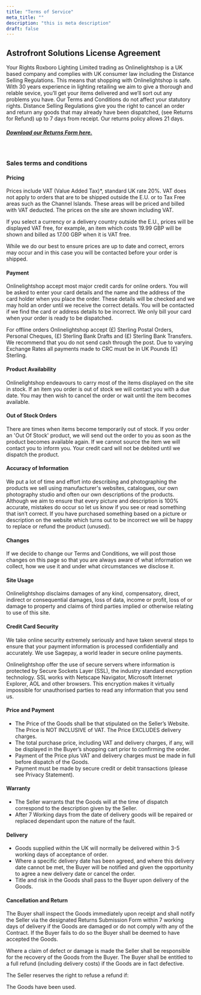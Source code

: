 ```yaml
---
title: "Terms of Service"
meta_title: ""
description: "this is meta description"
draft: false
---
```


## Astrofront Solutions License Agreement

Your Rights Roxboro Lighting Limited trading as Onlinelightshop is a UK based company and complies with UK consumer law including the Distance Selling Regulations. This means that shopping with Onlinelightshop is safe. With 30 years experience in lighting retailing we aim to give a thorough and relable sevice, you’ll get your items delivered and we’ll sort out any problems you have. Our Terms and Conditions do not affect your statutory rights. Distance Selling Regulations give you the right to cancel an order and return any goods that may already have been dispatched, (see Returns for Refund) up to 7 days from receipt. Our returns policy allows 21 days.

##### [Download our Returns Form here.](#http://localhost:4321/terms-services)

<br/>

### Sales terms and conditions

#### Pricing

Prices include VAT (Value Added Tax)\*, standard UK rate 20%. VAT does not apply to orders that are to be shipped outside the E.U. or to Tax Free areas such as the Channel Islands. These areas will be priced and billed with VAT deducted. The prices on the site are shown including VAT.

If you select a currency or a delivery country outside the E.U., prices will be displayed VAT free, for example, an item which costs 19.99 GBP will be shown and billed as 17.00 GBP when it is VAT free.

While we do our best to ensure prices are up to date and correct, errors may occur and in this case you will be contacted before your order is shipped.
<br/>

#### Payment

Onlinelightshop accept most major credit cards for online orders. You will be asked to enter your card details and the name and the address of the card holder when you place the order. These details will be checked and we may hold an order until we receive the correct details. You will be contacted if we find the card or address details to be incorrect. We only bill your card when your order is ready to be dispatched.

For offline orders Onlinelightshop accept (£) Sterling Postal Orders, Personal Cheques, (£) Sterling Bank Drafts and (£) Sterling Bank Transfers. We recommend that you do not send cash through the post. Due to varying Exchange Rates all payments made to CRC must be in UK Pounds (£) Sterling.
<br/>

#### Product Availability

Onlinelightshop endeavours to carry most of the items displayed on the site in stock. If an item you order is out of stock we will contact you with a due date. You may then wish to cancel the order or wait until the item becomes available.
<br/>

#### Out of Stock Orders

There are times when items become temporarily out of stock. If you order an 'Out Of Stock' product, we will send out the order to you as soon as the product becomes available again. If we cannot source the item we will contact you to inform you. Your credit card will not be debited until we dispatch the product.
<br/>

#### Accuracy of Information

We put a lot of time and effort into describing and photographing the products we sell using manufacturer's websites, catalogues, our own photography studio and often our own descriptions of the products. Although we aim to ensure that every picture and description is 100% accurate, mistakes do occur so let us know if you see or read something that isn’t correct. If you have purchased something based on a picture or description on the website which turns out to be incorrect we will be happy to replace or refund the product (unused).
<br/>

#### Changes

If we decide to change our Terms and Conditions, we will post those changes on this page so that you are always aware of what information we collect, how we use it and under what circumstances we disclose it.
<br/>

#### Site Usage

Onlinelightshop disclaims damages of any kind, compensatory, direct, indirect or consequential damages, loss of data, income or profit, loss of or damage to property and claims of third parties implied or otherwise relating to use of this site.
<br/>

#### Credit Card Security

We take online security extremely seriously and have taken several steps to ensure that your payment information is processed confidentially and accurately. We use Sagepay, a world leader in secure online payments.

Onlinelightshop offer the use of secure servers where information is protected by Secure Sockets Layer (SSL), the industry standard encryption technology. SSL works with Netscape Navigator, Microsoft Internet Explorer, AOL and other browsers. This encryption makes it virtually impossible for unauthorised parties to read any information that you send us.
<br/>

#### Price and Payment

- The Price of the Goods shall be that stipulated on the Seller’s Website. The Price is NOT INCLUSIVE of VAT. The Price EXCLUDES delivery charges.
- The total purchase price, including VAT and delivery charges, if any, will be displayed in the Buyer’s shopping cart prior to confirming the order.
- Payment of the Price plus VAT and delivery charges must be made in full before dispatch of the Goods.
- Payment must be made by secure credit or debit transactions (please see Privacy Statement).
  <br/>

#### Warranty

- The Seller warrants that the Goods will at the time of dispatch correspond to the description given by the Seller.
- After 7 Working days from the date of delivery goods will be repaired or replaced dependant upon the nature of the fault.
  <br/>

#### Delivery

- Goods supplied within the UK will normally be delivered within 3-5 working days of acceptance of order.
- Where a specific delivery date has been agreed, and where this delivery date cannot be met, the Buyer will be notified and given the opportunity to agree a new delivery date or cancel the order.
- Title and risk in the Goods shall pass to the Buyer upon delivery of the Goods.
  <br/>

#### Cancellation and Return

The Buyer shall inspect the Goods immediately upon receipt and shall notify the Seller via the designated Returns Submission Form within 7 working days of delivery if the Goods are damaged or do not comply with any of the Contract. If the Buyer fails to do so the Buyer shall be deemed to have accepted the Goods.

Where a claim of defect or damage is made the Seller shall be responsible for the recovery of the Goods from the Buyer. The Buyer shall be entitled to a full refund (including delivery costs) if the Goods are in fact defective.

The Seller reserves the right to refuse a refund if:

The Goods have been used.
